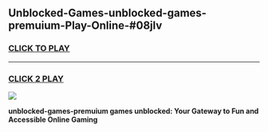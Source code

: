 
## Unblocked-Games-unblocked-games-premuium-Play-Online-#08jlv
<h3>
<a href="https://premium.freeplayer.one?title=unblocked-games-premuium&ref=27F">CLICK TO PLAY</a></h3>
<hr>

<h3>
<a href="https://premium.freeplayer.one?title=unblocked-games-premuium&ref=27F">CLICK 2 PLAY</a>
  
</h3>

<a href="https://premium.freeplayer.one?title=unblocked-games-premuium&ref=27F"><img src="https://clearcache.store/games.png"></a>


**unblocked-games-premuium games unblocked: Your Gateway to Fun and Accessible Online Gaming**
